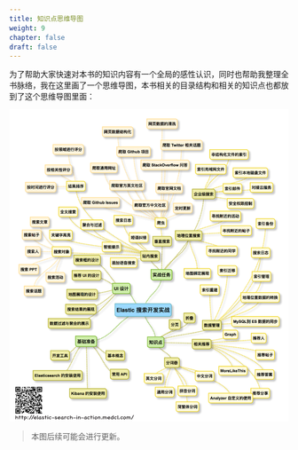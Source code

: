 ```yaml
---
title: 知识点思维导图
weight: 9
chapter: false
draft: false
---
```


为了帮助大家快速对本书的知识内容有一个全局的感性认识，同时也帮助我整理全书脉络，我在这里画了一个思维导图，本书相关的目录结构和相关的知识点也都放到了这个思维导图里面：

![Elastic 搜索开发实战](/media/15285368486678/mindmap.png)


> 本图后续可能会进行更新。
